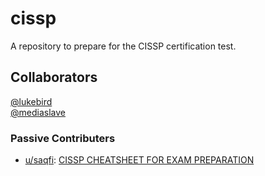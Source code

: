 # cissp

A repository to prepare for the CISSP certification test.

## Collaborators

[@lukebird](https://github.com/lukebird)  
[@mediaslave](https://github.com/mediaslave)  

### Passive Contributers

- [u/saqfi](https://www.reddit.com/user/saqfi/):  [CISSP CHEATSHEET FOR EXAM PREPARATION](https://www.reddit.com/r/cissp/comments/uzpwcw/cissp_cheatsheet_for_exam_preparation/)